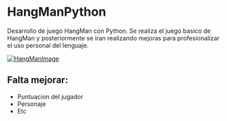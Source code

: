 # HangManPython
Desarrollo de juego HangMan con Python.
Se realiza el juego basico de HangMan y posteriormente se iran realizando mejoras para profesionalizar el uso personal del lenguaje.

[![HangManImage](https://t4.ftcdn.net/jpg/02/62/24/45/360_F_262244537_RjHfRBucxPyo7o6QetIAQYpd5O3h6cEN.jpg "HangManImage")](https://t4.ftcdn.net/jpg/02/62/24/45/360_F_262244537_RjHfRBucxPyo7o6QetIAQYpd5O3h6cEN.jpg "HangManImage")

## Falta mejorar:
- Puntuacion del jugador
- Personaje
- Etc
